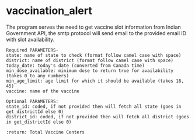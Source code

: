 # vaccination_alert
The program serves the need to get vaccine slot information from Indian Government API, the smtp protocol will send email to the provided email ID with slot availability.


    Required PARAMETERS-
    state: name of state to check (format follow camel case with space)
    district: name of district (format follow camel case with space)
    today_date: today's date (converted from Canada time)
    min_dose_available: minimum dose to return true for availability (takes 0 to any numbers)
    min_age_limit: age limit for which it should be available (takes 18, 45)
    vaccine: name of the vaccine

    Optional PARAMETERS:
    state_id: coded, if not provided then will fetch all state (goes in get_districtId else 0)
    district_id: coded, if not provided then will fetch all district (goes in get_districtId else 0)

    :return: Total Vaccine Centers
